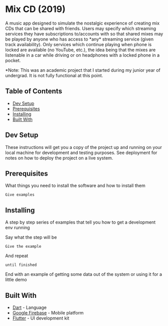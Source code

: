 # Mix CD (2019)

A music app designed to simulate the nostalgic experience of creating mix CDs that can be shared with friends. Users may specify which streaming services they have subscriptions to/accounts with so that shared mixes may be played by anyone who has access to \*any* streaming service (given track availability). Only services which continue playing when phone is locked are available (no YouTube, etc.), the idea being that the mixes are listenable in a car while driving or on headphones with a locked phone in a pocket.

*Note: This was an academic project that I started during my junior year of undergrad. It is not fully functional at this point.

## Table of Contents
- [Dev Setup](#dev-setup)
- [Prerequisites](#prerequisites)
- [Installing](#installing)
- [Built With](#built-with)

## Dev Setup

These instructions will get you a copy of the project up and running on your local machine for development and testing purposes. See deployment for notes on how to deploy the project on a live system.

## Prerequisites

What things you need to install the software and how to install them

```
Give examples
```

## Installing

A step by step series of examples that tell you how to get a development env running

Say what the step will be

```
Give the example
```

And repeat

```
until finished
```

End with an example of getting some data out of the system or using it for a little demo

## Built With

* [Dart](https://dart.dev/guides/) - Language
* [Google Firebase](https://firebase.google.com/docs/) - Mobile platform
* [Flutter](https://flutter.dev/docs/) - UI development kit

